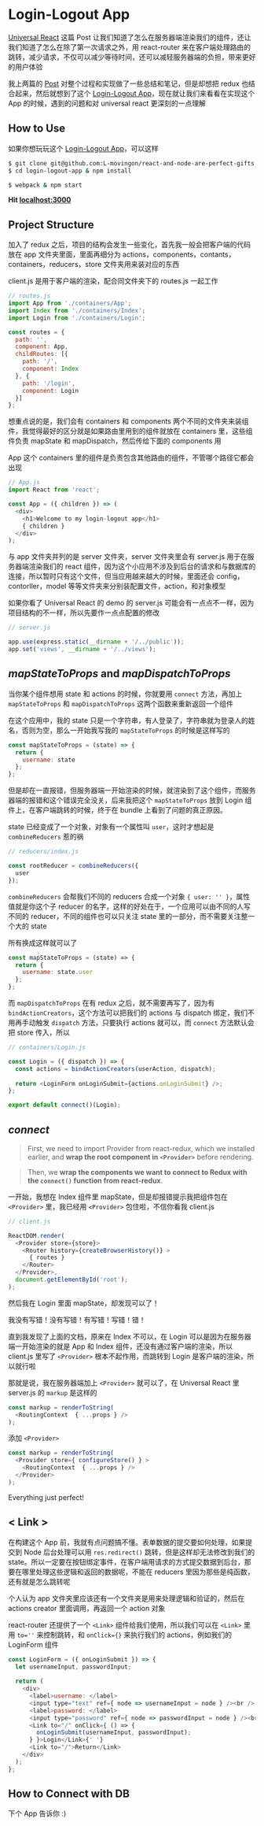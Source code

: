 # Login-Logout App

[Universal React](https://24ways.org/2015/universal-react/) 这篇 Post 让我们知道了怎么在服务器端渲染我们的组件，还让我们知道了怎么在除了第一次请求之外，用 react-router 来在客户端处理路由的跳转，减少请求，不仅可以减少等待时间，还可以减轻服务器端的负担，带来更好的用户体验

我上两篇的 [Post](https://l-movingon.github.io/posts/2015-12-30-universal-react.html) 对整个过程和实现做了一些总结和笔记，但是却想把 redux 也结合起来，然后就想到了这个 [Login-Logout App](https://github.com/L-movingon/react-and-node-are-perfect-gifts/tree/master/login-logout-app)，现在就让我们来看看在实现这个 App 的时候，遇到的问题和对 universal react 更深刻的一点理解

## How to Use 

如果你想玩玩这个 [Login-Logout App](https://github.com/L-movingon/react-and-node-are-perfect-gifts/tree/master/login-logout-app)，可以这样

```bash
$ git clone git@github.com:L-movingon/react-and-node-are-perfect-gifts.git
$ cd login-logout-app & npm install

$ webpack & npm start
```

**Hit [localhost:3000](http://localhost:3000)**

## Project Structure

加入了 redux 之后，项目的结构会发生一些变化，首先我一般会把客户端的代码放在 app 文件夹里面，里面再细分为 actions，components，contants，containers，reducers，store 文件夹用来装对应的东西

client.js 是用于客户端的渲染，配合同文件夹下的 routes.js 一起工作

```javascript
// routes.js
import App from './containers/App';
import Index from './containers/Index';
import Login from './containers/Login';

const routes = {
  path: '',
  component: App,
  childRoutes: [{
    path: '/',
    component: Index
  }, {
    path: '/login',
    component: Login
  }]
};
```

想重点说的是，我们会有 containers 和 components 两个不同的文件夹来装组件，我觉得最好的区分就是如果路由里用到的组件就放在 containers 里，这些组件负责 mapState 和 mapDispatch，然后传给下面的 components 用

App 这个 containers 里的组件是负责包含其他路由的组件，不管哪个路径它都会出现

```javascript
// App.js
import React from 'react';

const App = ({ children }) => (
  <div>
    <h1>Welcome to my login-logout app</h1>
    { children }
  </div>
);
```

与 app 文件夹并列的是 server 文件夹，server 文件夹里会有 server.js 用于在服务器端渲染我们的 react 组件，因为这个小应用不涉及到后台的请求和与数据库的连接，所以暂时只有这个文件，但当应用越来越大的时候，里面还会 config，contorller，model 等等文件夹来分别装配置文件，action，和对象模型

如果你看了 Universal React 的 demo 的 server.js 可能会有一点点不一样，因为项目结构的不一样，所以先要作一点点配置的修改

```javascript
// server.js

app.use(express.static(__dirname + '/../public'));
app.set('views', __dirname + '/../views');
```

## *mapStateToProps* and *mapDispatchToProps*

当你某个组件想用 state 和 actions 的时候，你就要用 `connect` 方法，再加上 `mapStateToProps` 和 `mapDispatchToProps` 这两个函数来重新返回一个组件

在这个应用中，我的 state 只是一个字符串，有人登录了，字符串就为登录人的姓名，否则为空，那么一开始我写我的 `mapStateToProps` 的时候是这样写的

```javascript
const mapStateToProps = (state) => {
  return {
    username: state
  };
};
```

但是却在一直报错，但服务器端一开始渲染的时候，就渲染到了这个组件，而服务器端的报错和这个错误完全没关，后来我把这个 `mapStateToProps` 放到 Login 组件上，在客户端跳转的时候，终于在 bundle 上看到了问题的真正原因。

state 已经变成了一个对象，对象有一个属性叫 `user`，这时才想起是 `combineReducers` 惹的祸

```javascript
// reducers/index.js

const rootReducer = combineReducers({
  user
});
```

`combineReducers` 会帮我们不同的 reducers 合成一个对象 `{ user: '' }`，属性值就是你这个子 reducer 的名字，这样的好处在于，一个应用可以由不同的人写不同的 reducer，不同的组件也可以只关注 state 里的一部分，而不需要关注整一个大的 state

所有换成这样就可以了

```javascript
const mapStateToProps = (state) => {
  return {
    username: state.user
  };
};
```

而 `mapDispatchToProps` 在有 redux 之后，就不需要再写了，因为有 `bindActionCreators`，这个方法可以把我们的 actions 与 dispatch 绑定，我们不用再手动触发 `dispatch` 方法，只要执行 actions 就可以，而 `connect` 方法默认会把 store 传入，所以

```javascript
// containers/Login.js

const Login = ({ dispatch }) => {
  const actions = bindActionCreators(userAction, dispatch);
  
  return <LoginForm onLoginSubmit={actions.onLoginSubmit} />;
};

export default connect()(Login);
```

## *connect* 

> First, we need to import Provider from react-redux, which we installed earlier, and **wrap the root component in `<Provider>`** before rendering.

> Then, we **wrap the components we want to connect to Redux with the `connect()` function from react-redux**.

一开始，我想在 Index 组件里 mapState，但是却报错提示我把组件包在 `<Provider>` 里，我已经用 `<Provider>` 包住啦，不信你看我 client.js

```javascript
// client.js

ReactDOM.render(
  <Provider store={store}>
    <Router history={createBrowserHistory()} >
      { routes }
    </Router>
  </Provider>,
  document.getElementById('root');
);
```

然后我在 Login 里面 mapState，却发现可以了！

我没有写错！没有写错！有写错！写错！错！

直到我发现了上面的文档，原来在 Index 不可以，在 Login 可以是因为在服务器端一开始渲染的就是 App 和 Index 组件，还没有通过客户端的渲染，所以 client.js 里写了 `<Provider>` 根本不起作用，而跳转到 Login 是客户端的渲染，所以就行啦

那就是说，我在服务器端加上 `<Provider>` 就可以了，在 Universal React 里 server.js 的 `markup` 是这样的

```javascript
const markup = renderToString(
  <RoutingContext  { ...props } />
);
```

添加 `<Provider>`

```javascript
const markup = renderToString(
  <Provider store={ configureStore() } >
    <RoutingContext  { ...props } />
  </Provider>
);
```

Everything just perfect!

## < Link >

在构建这个 App 前，我就有点问题搞不懂。表单数据的提交要如何处理，如果提交到 Node 后台处理可以用 `res.redirect()` 跳转，但是这样却无法修改到我们的 state。所以一定要在按钮绑定事件，在客户端用请求的方式提交数据到后台，那要在哪里处理这些逻辑和返回的数据呢，不能在 reducers 里因为那些是纯函数，还有就是怎么跳转呢

个人认为 app 文件夹里应该还有一个文件夹是用来处理逻辑和验证的，然后在 actions creator 里面调用，再返回一个 action 对象

react-router 还提供了一个 `<Link>` 组件给我们使用，所以我们可以在 `<Link>` 里用 `to=''` 来控制跳转，和 `onClick={}` 来执行我们的 actions，例如我们的 LoginForm 组件

```javascript
const LoginForm = ({ onLoginSubmit }) => {
  let usernameInput, passwordInput;
  
  return (
    <div>
      <label>username: </label>
      <input type="text" ref={ node => usernameInput = node } /><br />
      <label>password: </label>
      <input type="password" ref={ node => passwordInput = node } /><br />
      <Link to="/" onClick={ () => {
        onLoginSubmit(usernameInput, passwordInput);
      } }>Login</Link>{' '}
      <Link to="/">Return</Link>
    </div>
  );
};
```

## How to Connect with DB

下个 App 告诉你 :)
